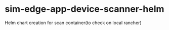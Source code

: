 # sim-edge-app-device-scanner-helm

Helm chart creation for scan container(to check on local rancher)